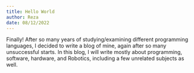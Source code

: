 ```yaml
---
title: Hello World
author: Reza
date: 08/12/2022
---
```


Finally! After so many years of studying/examining different programming languages, I decided to write a blog of mine, again after so many unsuccessful starts. In this blog, I will write mostly about programming, software, hardware, and Robotics, including a few unrelated subjects as well.
<!-- more -->
<!-- more -->
